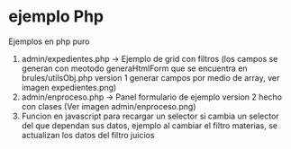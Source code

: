 # ejemplo Php
Ejemplos en php puro
1. admin/expedientes.php -> Ejemplo de grid con filtros (los campos se generan con meotodo generaHtmlForm que se encuentra en brules/utilsObj.php version 1 generar campos por medio de array, ver imagen expedientes.png)
2. admin/enproceso.php -> Panel formulario de ejemplo version 2 hecho con clases (Ver imagen admin/enproceso.png)
3. Funcion en javascript para recargar un selector si cambia un selector del que dependan sus datos, ejemplo al cambiar el filtro materias, se actualizan los datos del filtro juicios

